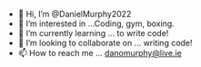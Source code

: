 - 👋 Hi, I’m @DanielMurphy2022
- 👀 I’m interested in ...Coding, gym, boxing.
- 🌱 I’m currently learning ... to write code!
- 💞️ I’m looking to collaborate on ... writing code!
- 📫 How to reach me ... danomurphy@live.ie

<!---
DanielMurphy2022/DanielMurphy2022 is a ✨ special ✨ repository because its `README.md` (this file) appears on your GitHub profile.
You can click the Preview link to take a look at your changes.
--->
